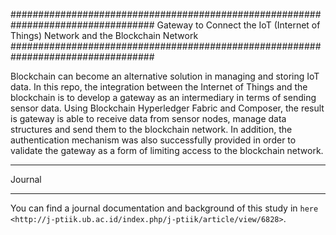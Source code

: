 ##################################################################################
Gateway to Connect the IoT (Internet of Things) Network and the Blockchain Network
##################################################################################

Blockchain can become an alternative solution in managing and storing IoT data. In this repo, the integration between the Internet of Things and the blockchain is to develop a gateway as an intermediary in terms of sending sensor data. Using Blockchain Hyperledger Fabric and Composer, the result is gateway is able to receive data from sensor nodes, manage data structures and send them to the blockchain network. In addition, the authentication mechanism was also successfully provided in order to validate the gateway as a form of limiting access to the blockchain network.

*******
Journal
*******

You can find a journal documentation and background of this study in `here <http://j-ptiik.ub.ac.id/index.php/j-ptiik/article/view/6828>`.